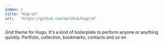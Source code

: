 ```yaml
---
index: 1
title: "Hugrid"
url:   "https://github.com/aerohub/hugrid"
---
```


Grid theme for Hugo. It's a kind of boilerplate to perform anyone or anything quickly. Portfolio, collection, bookmarks, contacts and so on
